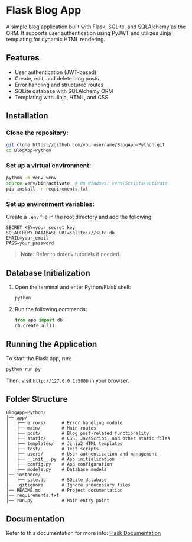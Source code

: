 # Flask Blog App

A simple blog application built with Flask, SQLite, and SQLAlchemy as the ORM. It supports user authentication using PyJWT and utilizes Jinja templating for dynamic HTML rendering.

## Features
- User authentication (JWT-based)
- Create, edit, and delete blog posts
- Error handling and structured routes
- SQLite database with SQLAlchemy ORM
- Templating with Jinja, HTML, and CSS

## Installation

### Clone the repository:
```bash
git clone https://github.com/yourusername/BlogApp-Python.git
cd BlogApp-Python
```

### Set up a virtual environment:
```bash
python -m venv venv
source venv/bin/activate  # On Windows: venv\Scripts\activate
pip install -r requirements.txt
```

### Set up environment variables:
Create a `.env` file in the root directory and add the following:
```env
SECRET_KEY=your_secret_key
SQLALCHEMY_DATABASE_URI=sqlite:///site.db
EMAIL=your_email
PASS=your_password
```
> **Note:** Refer to dotenv tutorials if needed.

## Database Initialization

1. Open the terminal and enter Python/Flask shell:
   ```bash
   python
   ```
2. Run the following commands:
   ```python
   from app import db
   db.create_all()
   ```

## Running the Application
To start the Flask app, run:
```bash
python run.py
```
Then, visit `http://127.0.0.1:5000` in your browser.

## Folder Structure
```
BlogApp-Python/
│── app/
│   ├── errors/      # Error handling module
│   ├── main/        # Main routes
│   ├── post/        # Blog post-related functionality
│   ├── static/      # CSS, JavaScript, and other static files
│   ├── templates/   # Jinja2 HTML templates
│   ├── test/        # Test scripts
│   ├── users/       # User authentication and management
│   ├── __init__.py  # App initialization
│   ├── config.py    # App configuration
│   ├── models.py    # Database models
│── instance/
│   ├── site.db      # SQLite database
│── .gitignore       # Ignore unnecessary files
│── README.md        # Project documentation
│── requirements.txt
│── run.py           # Main entry point
```

## Documentation
Refer to this documentation for more info: [Flask Documentation](https://flask.palletsprojects.com/en/stable/)

